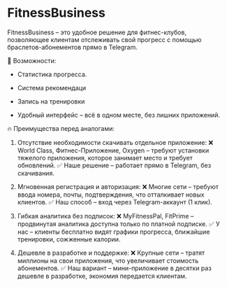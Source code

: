 # FitnessBusiness

FitnessBusiness – это удобное решение для фитнес-клубов, позволяющее клиентам отслеживать свой прогресс с помощью браслетов-абонементов прямо в Telegram.

🔹 Возможности:

- Статистика прогресса.

- Система рекомендаци

- Запись на тренировки

- Удобный интерфейс – всё в одном месте, без лишних приложений.

🔥 Преимущества перед аналогами:
1. Отсутствие необходимости скачивать отдельное приложение:
❌ World Class, Фитнес-Приложение, Oxygen – требуют установки тяжелого приложения, которое занимает место и требует обновлений.
✅ Наше решение – работает прямо в Telegram, без скачивания.

2. Мгновенная регистрация и авторизация:
❌ Многие сети – требуют ввода номера, почты, подтверждения, что отталкивает новых клиентов.
✅ Наш способ – вход через Telegram-аккаунт (1 клик).

3. Гибкая аналитика без подписок:
❌ MyFitnessPal, FitPrime – продвинутая аналитика доступна только по платной подписке.
✅ У нас – клиенты бесплатно видят графики прогресса, ближайшие тренировки, сожженные калории.

4. Дешевле в разработке и поддержке:
❌ Крупные сети – тратят миллионы на свои приложения, что увеличивает стоимость абонементов.
✅ Наш вариант – мини-приложение в десятки раз дешевле в разработке, экономия передается клиентам.

